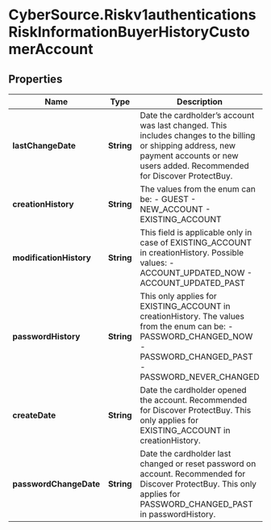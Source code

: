 # CyberSource.Riskv1authenticationsRiskInformationBuyerHistoryCustomerAccount

## Properties
Name | Type | Description | Notes
------------ | ------------- | ------------- | -------------
**lastChangeDate** | **String** | Date the cardholder’s account was last changed. This includes changes to the billing or shipping address, new payment accounts or new users added. Recommended for Discover ProtectBuy.  | [optional] 
**creationHistory** | **String** | The values from the enum can be: - GUEST - NEW_ACCOUNT - EXISTING_ACCOUNT  | [optional] 
**modificationHistory** | **String** | This field is applicable only in case of EXISTING_ACCOUNT in creationHistory. Possible values: - ACCOUNT_UPDATED_NOW - ACCOUNT_UPDATED_PAST  | [optional] 
**passwordHistory** | **String** | This only applies for EXISTING_ACCOUNT in creationHistory. The values from the enum can be: - PASSWORD_CHANGED_NOW - PASSWORD_CHANGED_PAST - PASSWORD_NEVER_CHANGED  | [optional] 
**createDate** | **String** | Date the cardholder opened the account. Recommended for Discover ProtectBuy. This only applies for EXISTING_ACCOUNT in creationHistory.  | [optional] 
**passwordChangeDate** | **String** | Date the cardholder last changed or reset password on account. Recommended for Discover ProtectBuy. This only applies for PASSWORD_CHANGED_PAST in passwordHistory.  | [optional] 


